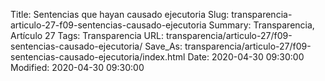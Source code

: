 Title: Sentencias que hayan causado ejecutoria
Slug: transparencia-articulo-27-f09-sentencias-causado-ejecutoria
Summary: Transparencia, Artículo 27
Tags: Transparencia
URL: transparencia/articulo-27/f09-sentencias-causado-ejecutoria/
Save_As: transparencia/articulo-27/f09-sentencias-causado-ejecutoria/index.html
Date: 2020-04-30 09:30:00
Modified: 2020-04-30 09:30:00


 



